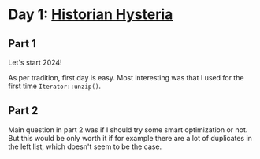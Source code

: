 # Day 1: [Historian Hysteria](https://adventofcode.com/2024/day/1)

## Part 1

Let's start 2024!

As per tradition, first day is easy. Most interesting was that I used for the first time `Iterator::unzip()`.

## Part 2

 Main question in part 2 was if I should try some smart optimization or not. But this would be only worth it if for example there are a lot of duplicates in the left list, which doesn't seem to be the case.